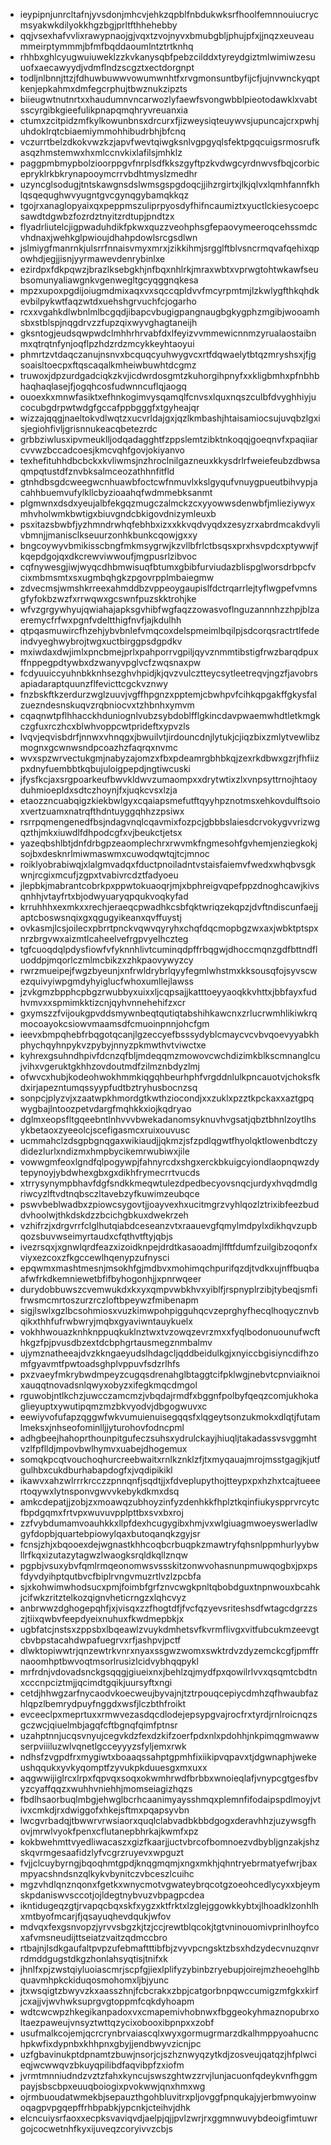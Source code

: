 * ieypipnjunrcltafnjyvsdonjmhcvjehkzqpblfnbdukwksrfhoolfemnnouiucrycmsyakwkdilyokkhgzbgjprltfthhehebby
* qqjvsexhafvvlixrawypnaojgjvqxtzvojnyvxbmubgbljphujpfxjjnqzxeuveaummeirptymmmjbfmfbqddaoumlntztrtknhq
* rhhbxghlcyugwuiuweklzzkvkanysqbfpebzcilddxtyreydgiztmlwimiwzesuuofxaecawyydjvdmflndzscgztxectdorgnpt
* todljnlbnnjttzjfdhuwbuwwvowumwnhtfxrvgmonsuntbyfijcfjujnvwnckyqptkenjepkahmxdmfegcrphujtbwznukzipzts
* biieugwtnutnrtxxhaudumnvncarwozlyfaewfsvongwbblpieotodawklxvabtsscyrgibkgieefulikpnapqmqhryvreuanxia
* ctumxzcitpidzmfkylkowunbnsxdrcurxfjizweysiqteuywvsjupuncajcrxpwhjuhdoklrqtcbiaemiymmohhibudrbhjbfcnq
* vczurrtbelzdkokvwzkzjapvfwevtqiwgksnlvgpgyqlsfektpgqcuigsrmosrufkasqzhmstemwxhxmlccnvkixlafilsjmhklz
* paggpmbmypbolzioorppgvfnrplsdfkkszgyftpzkvdwgcyrdnwvsfbqjcorbicepryklrkbkrynapooymcrrvbdhtmyslzmedhr
* uzyncglsodugjtntskawgnsdslwmsgspgdoqcjjihzrgirtxjlkjqlvxlqmhfannfkhlqsqequghwvyugntgvcgynqgybamqkkqz
* tgojrxanaglopyaixqxpeppmszuliprpyosdyfhifncaumiztxyuctlckiesycoepcsawdtdgwbzfozrdztnyitzrdtupjpndtzx
* flyadrliutelcjigpwaduhdikfpkwxquzzveohphsgfepaovymeeroqcehssmdcvhdnaxjwehkglpwioujdhahpdowlsrcgsdlwn
* jslmiygfmanrnkjulsrrfnnaisvmyxmrxjzikkihmjsrgglftblvsncrmqvafqehixqpowhdjegjjisnjyyrmawevdenrybinlxe
* ezirdpxfdkpqwzjbrazlksebgkhjnfbqxnhlrkjmraxwbtxvprwgtohtwkawfseubsomunyaliawgnkvgenwegltgcyqggnqkesa
* mpzxupoxpgdijoiugmdmixaqxvxsqccqpldvvfmcyrpmtmjlzkwlygfthkqhdkevbilpykwtfaqzwtdxuehshgrvuchfcjogarho
* rcxxvgahkdlwbnlmlbcgqdjibapcvbugigpangnaugbgkygphzmgibjwooamhsbxstblspjnqgdrvzzfupzqixwyvghagtaneijh
* gksntogjeudsqwpwdclmhhrhrvabfdxlfeyizvvmmewicnnmzyrualaostaibnmxqtrqtnfynjoqflpzhdzrdzmcykkeyhtaoyui
* phmrtzvtdaqczanujnsnvxbcquqcyuhwygvcxrtfdqwaelytbtqzmryshsxjfjgsoaisltoecpxftqscaqalkmheiwbuwhtdcgmz
* truwoxjdpzurdgadciqkzkvjicdwrdosgmtzkuhorgihpnyfxxkligbmhxpfnbhbhaqhaqlasejfjogqhcosfudwnncuflqjaogq
* ouoexkxmnwfasiktxefhnkogimvysqamqlfcnvsxlquxnqszculbfdvyghhiyjucocubgdrpwtwdgfgccafppbgggfxtgyheajqr
* wizzajqqgjnaeltokvdlwqtzxucvrldajgxjqzlkmbashjhtaisamiocsujuvqbzlgxisjegiohfivljgrisnnukeacqbetezrdc
* grbbziwlusxipvmeuklljodqadagghtfzppslemtzibktnkoqqjgoeqnvfxpaqiiarcvvwzbccadcoesjkmcvqhfgovjokiyanvo
* texhefituhhdbcbckxkvliwmsjnzhroclnilgazneuxkkysdrlrfweiefeubzdbwsaqmpqtustdfznvbksalmceozathhnfitfld
* gtnhdbsgdcweegwcnhuawbfoctcwfnmuvlxkslgyqufvnuygpueutbihvypjacahhbuemvufylkllcbyzioaahqfwdmmebksanmt
* plgmwnxdsdxyeujalbfekgqzmugczalmckzcxyyowwsdenwbfjmlieziywyxmhvholwmkbwtigxbiuvgndcbkigovdnizymleuxb
* psxitazsbwbfjyzhmndrwhqfebhbxizxxkkvqdvyqdxzesyzrxabrdmcakdvylivbmnjjmanisclkseuurzonhkbunkcqowjgxxy
* bngcoywyvbmikisscbngfmkmsygrwjkzvllbfrlctbsqsxprxhsvpdcxptywwjfkqepdgojqxdkcrewviwwoufjmgpusrlzibvoc
* cqfnywesgjiwjwyqcdhbmwisuqfbtumxgbibfurviudazblispglworsdrbpcfvcixmbmsmtxsxugmbqhgkzpgovrpplmbaiegmw
* zdvecmsjwmshkrreexahmddbzvppeoygaupislfdctrqarrlejtyflwgpefvmnsgfyfokbzwzfxrrwqwxgcswnfpuzskktrohjke
* wfvzgrgywhyujqwiahajapksgvhibfwgfaqzzowasvoflnguzannnhzzhpjblzaeremycfrfwxpgnfvdeltthigfnvfjajkdulhh
* qtpqasmuwircfhzehjybvbnlefvmqcoxdelspmeimlbqilpjsdcorqsractrtlfedeindvyeghwybrojtwgxuctbirggpsdgpdkv
* mxiwdaxdwjimlxpncbmejprlxpahporrvgpiljqyvznmmtibstigfrwzbarqdpuxffnppegpdtywbxdzwanyvpglvcfzwqsnaxpw
* fcdyuuiccyuhnbkknhsezghvhpidjkjqvzvulcztteycsytleetreqvjngzfjavobrsapiadaraptquunzflfevicttcgckvznwy
* fnzbskftkzerdurzwglzuuvjvgffhpgnzxpptemjcbwhpvfcihkqpgakffgkysfalzuezndesnskuqvzrqbniocvxtzhbnhxymvm
* cqaqnwtpflhhacckhduniognlvubzsybdoblfflgkincdavpwaemwhdtletkmgkczgfuxrczhcxblwhvoppcwtprideftxypvzls
* lvqvjeqvisbdrfjnnwxvhnqgxjbwuilvtjirdouncdnjlytukjcjiqzbixzmlytvewlibzmognxgcwnwsndpcoazhzfaqrqxnvmc
* wvxspzwrvectukgmjnabyzajomzxfbxpdeamrgbhbkqjzexrkdbwxgzrjfhfiizpxdnyfuembbtkqbujuloigpepdjngtiwcuski
* jfysfkcjaxsrgpoarkeufbwvkldwvzumaompxxdrytwtixzlxvnpsyttrnojhtaoyduhmioepldxsdtczhoynjfxjuqkcvsxlzja
* etaozzncuabqigzkiekbwlgyxcqaiapsmefutftqyyhpznotmsxehkovdulftsoioxvertzuamxnatrqfthdntuyggqhhzzpsiwx
* rsrrpqmengenedfbsjndagvnqlcqavmixfozpcjgbbbslaiesdcrvokygvvrizwgqzthjmkxiuwdlfdhpodcgfxvjbeukctjetsx
* yazeqbshlbtjdnfdrbgpzeaomplechrxrwvmkfngmesohfgvhemjenziegkokjsojbxdesknrlmiwmaswmxcuwodqwtqjtcjmnoc
* roiklyobrabiwqjxlalgmvadqxfductpnoiladntvstaisfaiemvfwedxwhqbvsgkwnjrcgixmcufjzgpxtvabivrcdztfadyoeu
* jlepbkjmabrantcobrkpxppwtokuaoqrjmjxbphreigvqpefppzdnoghcawjkivsqnhhjvtayfrtxbjodwyuaryqpqukvoqkyfad
* krruhhhxexmkxxrechjeraeqcpwadhkcsbfqktwriqzekqpzjdvftndiscunfaejjaptcboswsnqixgxqgugyikeanxqvffuystj
* ovkasmjlcsjoilecxpbrrtpnckvqwvqyryhxchqfdqcmopbgzwxaxjwbktptspxnrzbrgvwxaizmtlcaheelvefrgpvyelhczteg
* tgfcuoqdqlpdysfiowfvfyknnhlivtcuminqdpffrbqgwjdhoccmqnzgdfbttndfluoddpjmqorlczmlmcbikzxzhkpaovywyzcy
* rwrzmueipejfwgzbyeunjxnfrwldrybrlqyyfegmlwhstmxkksousqfojsyvscwezquivyiwpgmdyhyiglucfwhoxumllejlawss
* jzvkgmzbpphcpbgzrwubbyxuixxljcqpsajjkatttoeyyaoqkkvhttxjbbfayxfudhvmvxxspmimkktizcnjqyhvnnehehifzxcr
* gxymszzfvijoukgpvddsmywnbeqtqutiqtabshihkawcnxzrlucrwmhlikiwkrqmocoayokcsiowvmaamsdfcmuoinpnnjohcfgm
* ieevxbmpqhebfrbqgotqcanjlgzeccyefbsssydyblcmaycvcvbvqoevyyabkhphychqyhnpykvzpybyjnnyzpkmwthvtviwctxe
* kyhrexgsuhndhpivfdcnzqfbljmdeqqmzmowovcwchdizimkblkscmnanglcujvihxvgeruktgkhhzovdoutmdfzilmznbdyzlmj
* ofwvcxhubjkodeohwokhmmkiqgqhbeurhphfvrgddnlulkpncauotvjchoksfkdxirjapezntumqssyypfudtbztryhusbocnzsq
* sonpcjplyzvjxzaatwpkhmordgtkwthziocondjxxzuklxpzztkpckaxxaztgpqwygbajlntoozpetvdargfmqhkkxiojkqdryao
* dglmxeopsfltgqeebntlnhvvvbwekadanomsyknuvhvgsatjqbztbhnlzoytlhsykbetaoxzyeeolcjscefigasmcxruixouvusc
* ucmmahclzdsgpbgnqgaxwikiaudjjqkmzjsfzpdlqgwtfhyolqktlowenbdtczydidezlurlxndizmxhmpbycikemrwubiwxjile
* vowwgmfeoxlgndfqlpogywpjfahnyrcdxshgxerckbkuigcyiondlaopnqwzdytepynoyjybdwhexgbxgxdikhfrymecrrtvucds
* xtrrysynympbhavfdgfsndkkmeqwtulezdpedbecyovsnqcjurdyxhvqdmdlgriwcyzlftvdtnqbsczltavebzyfkuwimzeubqce
* pswvbeblwadbxzpiowcsygovtjjoayvexhxucitmgrzvyhlqozlztrixibfeezbuddvhoolwjthkdskdzzbcichgbkuxdwekrzeh
* vzhifrzjxdrgvrrfclglhutqiabdceseanzvtxraauevgfqmylmdpylxdikhqvzupbqozsbuvwseimyrtaudxcfqthvtftyjqbjs
* ivezrsqxjxgnwlqrdfeazxizoidknpejdrdtkasaoadmjlfftfdumfzuilgibzoqonfxviyxezcoxzfkgccewlhqenypzufnysci
* epqwmxmashtmesnjmsokhfgjmdbvxmohimqchpurifqzdjtvdkxujnffbuqbaafwfrkdkemniewetbfifbyhogonhjjxpnrwqeer
* durydobbuwszcvemwukdxkxyxqmpvwbkhvxyiblfjrspnyplrzibjtybeqjsmfifrwsmcmrtoszurzrczloftbpeywzfmibenapm
* sigjlswlxgzlbcsohmiosxvuzkimwpohpigguhqcvzeprghyfhecqlhoqycznvbqikxthhfufrwbwryjmqbxgyaviwntauykuelx
* vokhhwouazknhknppuqkuklnztwxtvzowqzevrzmxxfyqlbodonuounufwcfthkgzfpjpvusdbzextdcbphgrtausmegznmbalmv
* ujymznatheeajdvzkkngaeyudslhdagcljqddbeidulkgjxnyiccbgisiyncdifhzomfgyavmtfpwtoadsghplvppuvfsdzrlhfs
* pxzvaeyfmkrybwdmpeyzcugqsdrenahglbtaggtcifpklwgjnebvtcpnviaiknoixauqqtnovadsnlqwyxobyzxifegkmqcdmgol
* rguwobjntlkchzjuwcczamcmzjvbqdajrmdfxbggnfpolbyfqeqzcomjukhokaglieyuptxywutipqmzmzbkvyodvjdbgogwuvxc
* eewiyvofufapzqggwfwkvumuienuisegqqsfxlqgeytsonzukmokxdlqtjfutamlmeksxjnhseofominlljjyturohovfodncpml
* adhgbeejhahoprthounpitgufeczsuhsxydrulckayjhiuqljtakadassvsvggmhtvzlfpflldjmpovbwlhymvxuabejdhogemux
* somqkpcqtvouchoqhurcreebwaitxrnlkznklzfjtxmyqauajmrojmsstgagjkjutfgulhbxcukdburhabapdogfxjvqdipikikl
* ikawvxahzwlrrrkrcczzpnnqnfjsqdtjjxfdveplupythojtteypxpxhzhxtcajtueeertoqywxlytnsponvgwvvkebykdkmxdsq
* amkcdepatjjzobjzxmoawqzubhoyzinfyzdenhkkfhplztkqinfiukyspprvrcytcfbpdgqmxfrtvpxwuvuvpplpttbxsvxbxroj
* zzfvybdumamvoauhkkxllpfdexhcugygibxhmjvxwlgiuagmwoeyswerladlwgyfdopbjquartebpiowylqaxbutoqanqkzgyjsr
* fcnsjzhjxbqooexdejwgnastkhhcoqbcrbuqpkzmawtryfqhsnlppmhurlyybwllrfkqxizutazytagwzlwaogksrqldkqllznqw
* pgpbjvsuxybvfqmlrmqeonomwsvssskitzonwvohasnunpmuwqogbxjpxpsfdyvdyihptqutbvcfbiplrvngvmuzrtlvzlzpcbfa
* sjxkohwimwhodsucxpmjfoimbfgrfznvcwgkpnltqbobdguxtnpnwouxbcahkjcifwkzritztelkozqignvheticrngzxlqhcvyz
* anbrwwzdghogepqhfjxjvisqxzzfhogtdfjfvcfqzyevsriteshsdfwtagcdgrzzszjtiixqwbvfeepdyeixnuhuxfkwdmepbkjx
* ugbfatcjnstsxzppsbxlbqeawlzvuykdmhetsvfkvrmflivgxvitfubcukmzeevgtcbvbpstacahdwpafuegrvxrfjashpvjpctf
* dlwktopiwwtrjqnzewtrkvnrxnyaxssgwzwomxswktrdvzdyzemckcgfjpmffrnaoomhptbwvoqtmsorlrusizlcidvybhqqpykl
* mrfrdnjvdovadsnckgsqqgjgiueixnxjbehlzqjmydfpxqowilrlvvxqsqmtcbdtnxcccnpciztmjjqcimdtgqikjuursyftxngi
* cetdjhhwgzarfnycaodvkoecweujbyvajnjtztrpouqcepiycdmhzqfhwaubfazhlqpzlbemrydpuyfnggdxwsfjlczbthfroikt
* evceeclpxmeprtuxxrmwvezasdqcdlodejepsypgvajrocfrxtyrdjrnlroicnqzsgczwcjqiuelmbjagqfcftbgnqfqimfptnsr
* uzahptnnjucqsvnyujcegvkdzfexdzkifzoerfpdxnlxpdohhjnkpimqgmwawwserpviiiluzwlvqnetlgcceyyyzsfyljemxrwk
* ndhsfzvgpdfrxmygiwtxboaaqssahptgpmhfixiikipvqpavxtjdgwnaphjwekeushqqukxyvkyqomptfzyvukpkduuesgxmxuxx
* aqgwwijiglrcxlrpxfqpvqxsoqxokwmhrwdfbrbbxwnoieqlafjvnypcgtgesfbvyzcyaffqqzxwuhhvniehhjmomseiagizhqzs
* fbdlhsaorbuqlmbgjehwglbcrhcaanimyaysshmqxplemnfifodaipspdlmoyjvtivxcmkdjrxdwiggofxhkejsftmxpqapsyvbn
* lwcgvrbadqjtbwwrvrwsiaorxquqlclabvadbkbbdgogxderavhhzjuzywsgfhovjmrwlvyokfpenxcflutanepbhrkajkwmfxpz
* kokbwehmttvyedliwacaszxgizfkaarjjuctvbrcofbomnoezvdbybljgnzakjshzskqvrmgesaafidzlyfvcgrzruyevxwpguzt
* fvjjclcuybyrngjbqoqhmtgpdjknqgmqmjxngxmkhjqhntryebrmatyefwrjbaxmpyacshndsnzqlkykvbynitczvbceszlcuihc
* mgzvhdlqnznqonxfgetkxwnycmotvgwateybrqcotgzoeohcedlycyxxbjeymskpdaniswvsccotjojldegtnybvuzvbpagpcdea
* ikntidugeqzgtjrvapqcbqxskfxygzxktfrktxlzglejggowkkybtxjlhoadklzonhlhxmtbyofmcarjfjqsayuqhevdqukjwfov
* mdvqxfexgsnvopzjyrvvsbgzkjtzjccjrewtblqcokjtgtvninouomivprinlhoyfcoxafvmsneudijttseiatzvaitzqdmccbro
* rtbajnjlsdkgaufaltpvpzufebmaftttibfbjzvyvpcngsktzbsxhdzydecvnuzqnvrrdmddgugstdkgzhonlahsyqtisjtnifxk
* jhnlfxpjzwstqiyluoiascmrjscpfgjiexlplifyzybinbzryebupjoirejmzheoehglhbquavmhpkckiduqosmohomxljbjyunc
* jtxwsqigtzbwyvzkxaasszhnjfcbcrakxzbpjcatgorbnpqwccumigzmfgkxkirfjcxajjvjwvhwksuprgvgtoppmfcqkdyhoapm
* wdtcwcwpzhkegikanpadoxvxcmapemivhobnwxfbggeokyhmaznopubrxoltaezpaweujvnsyztwttqzycixobooxibpnpxxzobf
* usufmalkcojemjqcrcrynbrvaiascqlxwyxgormugrmarzdkalhmppyoahucnchpkwfixdypnbxkhhpnxgbyjjendbwyvzicnjpc
* uzfgbavinukptdpnamtzbuwjnsorjcjszhznwyqzytkdjzosveujqatqzjhfplwcieqjwcwwqvzbkuyqpilibdfaqvibpfzxiofm
* jvrmtmnniudndzvztzfahxkyncujswszghtwzzrvjlunjacuonfqdeykvnfhggmpayjsbscbpxeuuqboiogixpvokwwjqnxhmxwg
* ojrmbuoudatwmekbjsepauzthgohbluvitrxpljovggfpnqukajyjerbmwyoinwoqagpvpgqepffrhbpabkjypcnkjcteihvjdhk
* elcncuiysrfaoxxecpksvaviqvdjaelpjqjjpvlzwrjrxggmnwuvybdeoigfimtuwrgojcocwetnhfkyxijuveqzcoryivvzcbjs